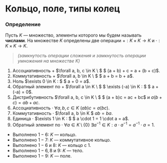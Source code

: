 # Кольцо, поле, типы колец

### **Определение**

Пусть $K$ — множество, элементы которого мы будем называть **числами**.
На множестве $K$ определены две операции $+ : K \times K \to K$ и $\cdot : K \times K \to K$.

> *(замкнутость операции сложения и замкнутость операции умножения на множестве $K$)*

1. Ассоциативность $+$ $\forall a, b, c \in K \ $ $ (a + b) + c = a + (b + c)$.
2. Коммутативность $+$ $\forall a, b \in K \ $ $ a + b = b + a$.
3. Ноль $\exists 0 \in K : $ $ a + 0 = a$.
4. Обратный элемент по $+$ $\forall a \in K \ $ $ \exists (-a) \in K : $ $ a + (-a) = 0$.
5. Дистрибутивность $\forall a, b, c \in K \ $ $  (a + b)c = ac + bc$ и $a(b + c) = ab + ac$.
6. Ассоциативность $\cdot$ $\forall a, b, c \in K \ (ab)c = a(bc)$.
7. Коммутативность $\cdot$ $\forall a, b \in K \$ $ab = ba$.
8. Единица $\cdot$ $\exists 1 \in K : $ $ a \cdot 1 = 1 \cdot a = a$.
9. Обратный элемент по $\cdot$
   $\forall a \in K \setminus \{0\} \ \exists a^{-1} \in K : a \cdot a^{-1} = a^{-1} \cdot a = 1$.

- Выполнено $1 - 6$: $K$ — кольцо.
- Выполнено $1 - 7$: $K$ — коммутативное кольцо.
- Выполнено $1 - 6$ и $8$: $K$ — кольцо с $1$.
- Выполнено $1 - 6, 8$ и $9$: $K$ — тело.
- Выполнено $1 - 9$: $K$ — поле.

